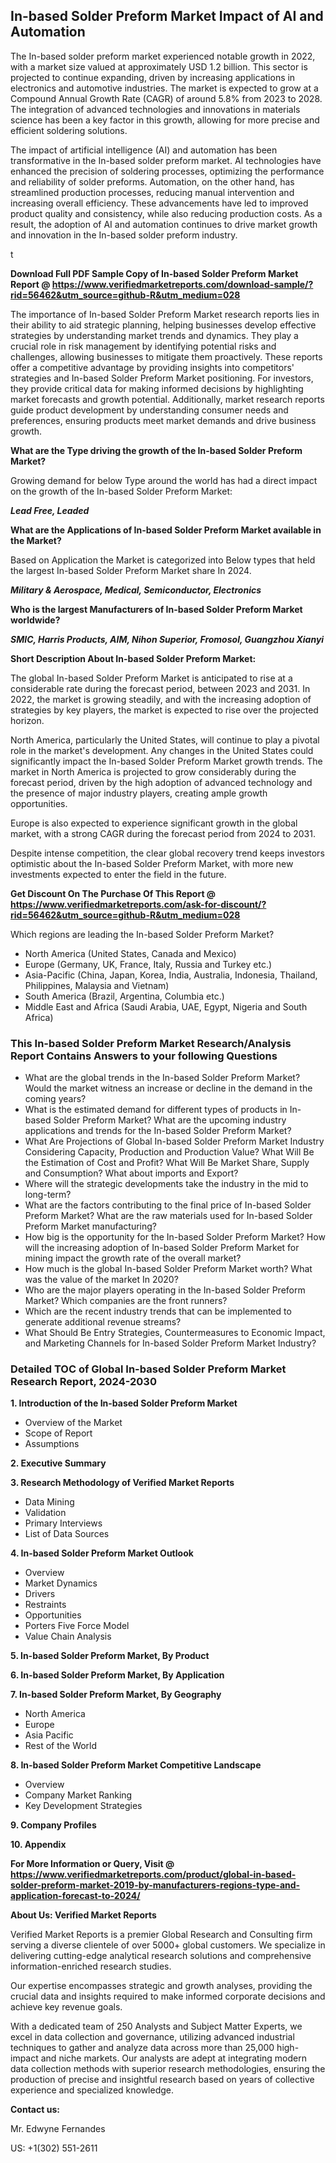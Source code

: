 <h2>In-based Solder Preform Market Impact of AI and Automation</h2><p>The In-based solder preform market experienced notable growth in 2022, with a market size valued at approximately USD 1.2 billion. This sector is projected to continue expanding, driven by increasing applications in electronics and automotive industries. The market is expected to grow at a Compound Annual Growth Rate (CAGR) of around 5.8% from 2023 to 2028. The integration of advanced technologies and innovations in materials science has been a key factor in this growth, allowing for more precise and efficient soldering solutions.</p><p>The impact of artificial intelligence (AI) and automation has been transformative in the In-based solder preform market. AI technologies have enhanced the precision of soldering processes, optimizing the performance and reliability of solder preforms. Automation, on the other hand, has streamlined production processes, reducing manual intervention and increasing overall efficiency. These advancements have led to improved product quality and consistency, while also reducing production costs. As a result, the adoption of AI and automation continues to drive market growth and innovation in the In-based solder preform industry.</p>t</p><p id="" class=""><strong>Download Full PDF Sample Copy of In-based Solder Preform Market Report @ <a href="https://www.verifiedmarketreports.com/download-sample/?rid=56462&utm_source=github-R&utm_medium=028" target="_blank">https://www.verifiedmarketreports.com/download-sample/?rid=56462&utm_source=github-R&utm_medium=028</a></strong></p><p>The importance of&nbsp;In-based Solder Preform Market research reports lies in their ability to aid strategic planning, helping businesses develop effective strategies by understanding market trends and dynamics. They play a crucial role in risk management by identifying potential risks and challenges, allowing businesses to mitigate them proactively. These reports offer a competitive advantage by providing insights into competitors' strategies and In-based Solder Preform Market positioning. For investors, they provide critical data for making informed decisions by highlighting market forecasts and growth potential. Additionally, market research reports guide product development by understanding consumer needs and preferences, ensuring products meet market demands and drive business growth.</p><p><strong>What are the&nbsp;Type driving the growth of the In-based Solder Preform Market?</strong></p><p id="" class="">Growing demand for below Type around the world has had a direct impact on the growth of the In-based Solder Preform Market:</p><em><strong>Lead Free, Leaded</strong></em></p><strong>What are the&nbsp;Applications&nbsp;of In-based Solder Preform Market available in the Market?</strong></p><p id="" class="">Based on Application the Market is categorized into Below types that held the largest In-based Solder Preform Market share In 2024.</p><em><strong>Military & Aerospace, Medical, Semiconductor, Electronics</strong></em></p><strong>Who is the largest Manufacturers of In-based Solder Preform Market worldwide?</strong></p><p><em><strong>SMIC, Harris Products, AIM, Nihon Superior, Fromosol, Guangzhou Xianyi</strong></em></p><p id="" class=""><strong>Short Description About In-based Solder Preform Market:</strong></p><p>The global In-based Solder Preform Market is anticipated to rise at a considerable rate during the forecast period, between 2023 and 2031. In 2022, the market is growing steadily, and with the increasing adoption of strategies by key players, the market is expected to rise over the projected horizon.</p><p>North America, particularly the United States, will continue to play a pivotal role in the market's development. Any changes in the United States could significantly impact the In-based Solder Preform Market growth trends. The market in North America is projected to grow considerably during the forecast period, driven by the high adoption of advanced technology and the presence of major industry players, creating ample growth opportunities.</p><p>Europe is also expected to experience significant growth in the global market, with a strong CAGR during the forecast period from 2024 to 2031.</p><p>Despite intense competition, the clear global recovery trend keeps investors optimistic about the In-based Solder Preform Market, with more new investments expected to enter the field in the future.</p><p id="" class=""><strong>Get Discount On The Purchase Of This Report @ <a href="https://www.verifiedmarketreports.com/ask-for-discount/?rid=56462&utm_source=github-R&utm_medium=028" target="_blank">https://www.verifiedmarketreports.com/ask-for-discount/?rid=56462&utm_source=github-R&utm_medium=028</a></strong></p>Which regions are leading the In-based Solder Preform Market?</p><ul><li>North America (United States, Canada and Mexico)</li><li>Europe (Germany, UK, France, Italy, Russia and Turkey etc.)</li><li>Asia-Pacific (China, Japan, Korea, India, Australia, Indonesia, Thailand, Philippines, Malaysia and Vietnam)</li><li>South America (Brazil, Argentina, Columbia etc.)</li><li>Middle East and Africa (Saudi Arabia, UAE, Egypt, Nigeria and South Africa)</li></ul><h3 id="" class="">This In-based Solder Preform Market Research/Analysis Report Contains Answers to your following Questions</h3><ul><li>What are the global trends in the In-based Solder Preform Market? Would the market witness an increase or decline in the demand in the coming years?</li><li>What is the estimated demand for different types of products in In-based Solder Preform Market? What are the upcoming industry applications and trends for the In-based Solder Preform Market?</li><li>What Are Projections of Global In-based Solder Preform Market Industry Considering Capacity, Production and Production Value? What Will Be the Estimation of Cost and Profit? What Will Be Market Share, Supply and Consumption? What about imports and Export?</li><li>Where will the strategic developments take the industry in the mid to long-term?</li><li>What are the factors contributing to the final price of In-based Solder Preform Market? What are the raw materials used for In-based Solder Preform Market manufacturing?</li><li>How big is the opportunity for the In-based Solder Preform Market? How will the increasing adoption of In-based Solder Preform Market for mining impact the growth rate of the overall market?</li><li>How much is the global In-based Solder Preform Market worth? What was the value of the market In 2020?</li><li>Who are the major players operating in the In-based Solder Preform Market? Which companies are the front runners?</li><li>Which are the recent industry trends that can be implemented to generate additional revenue streams?</li><li>What Should Be Entry Strategies, Countermeasures to Economic Impact, and Marketing Channels for In-based Solder Preform Market Industry?</li></ul><h3 id="" class="">Detailed TOC of Global In-based Solder Preform Market Research Report, 2024-2030</h3><p id="" class=""><strong>1. Introduction of the In-based Solder Preform Market</strong></p><ul><li>Overview of the Market</li><li>Scope of Report</li><li>Assumptions</li></ul><p id="" class=""><strong>2. Executive Summary</strong></p><p id="" class=""><strong>3. Research Methodology of Verified Market Reports</strong></p><ul><li>Data Mining</li><li>Validation</li><li>Primary Interviews</li><li>List of Data Sources</li></ul><p id="" class=""><strong>4. In-based Solder Preform Market Outlook</strong></p><ul><li>Overview</li><li>Market Dynamics</li><li>Drivers</li><li>Restraints</li><li>Opportunities</li><li>Porters Five Force Model</li><li>Value Chain Analysis</li></ul><p id="" class=""><strong>5. In-based Solder Preform Market, By Product</strong></p><p id="" class=""><strong>6. In-based Solder Preform Market, By Application</strong></p><p id="" class=""><strong>7. In-based Solder Preform Market, By Geography</strong></p><ul><li>North America</li><li>Europe</li><li>Asia Pacific</li><li>Rest of the World</li></ul><p id="" class=""><strong>8. In-based Solder Preform Market Competitive Landscape</strong></p><ul><li>Overview</li><li>Company Market Ranking</li><li>Key Development Strategies</li></ul><p id="" class=""><strong>9. Company Profiles</strong></p><p id="" class=""><strong>10. Appendix</strong></p><p id="" class=""><strong>For More Information or Query, Visit @ <a href="https://www.verifiedmarketreports.com/product/global-in-based-solder-preform-market-2019-by-manufacturers-regions-type-and-application-forecast-to-2024/" target="_blank">https://www.verifiedmarketreports.com/product/global-in-based-solder-preform-market-2019-by-manufacturers-regions-type-and-application-forecast-to-2024/</a></strong></p><p id="" class=""><strong>About Us: Verified Market Reports</strong></p><p id="" class="">Verified Market Reports is a premier Global Research and Consulting firm serving a diverse clientele of over 5000+ global customers. We specialize in delivering cutting-edge analytical research solutions and comprehensive information-enriched research studies.</p><p id="" class="">Our expertise encompasses strategic and growth analyses, providing the crucial data and insights required to make informed corporate decisions and achieve key revenue goals.</p><p id="" class="">With a dedicated team of 250 Analysts and Subject Matter Experts, we excel in data collection and governance, utilizing advanced industrial techniques to gather and analyze data across more than 25,000 high-impact and niche markets. Our analysts are adept at integrating modern data collection methods with superior research methodologies, ensuring the production of precise and insightful research based on years of collective experience and specialized knowledge.</p><p id="" class=""><strong>Contact us:</strong></p><p id="" class="">Mr. Edwyne Fernandes</p><p id="" class="">US: +1(302) 551-2611</p>